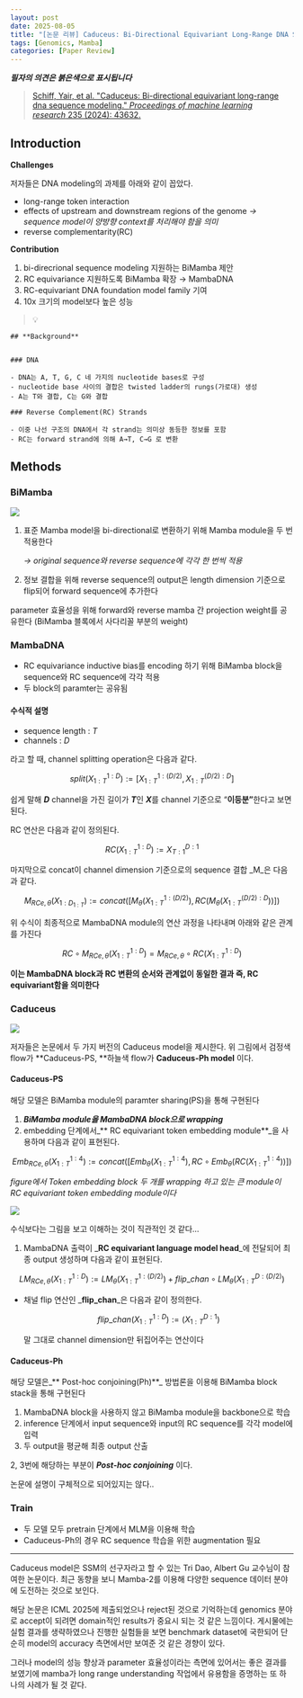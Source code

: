 ```yaml
---
layout: post
date: 2025-08-05
title: "[논문 리뷰] Caduceus: Bi-Directional Equivariant Long-Range DNA Sequence Modeling"
tags: [Genomics, Mamba]
categories: [Paper Review]
---
```


<span class="notion-red">_**필자의 의견은 붉은색으로 표시됩니다**_</span>


> [Schiff, Yair, et al. "Caduceus: Bi-directional equivariant long-range dna sequence modeling." ](https://pmc.ncbi.nlm.nih.gov/articles/PMC12189541/)[_Proceedings of machine learning research_](https://pmc.ncbi.nlm.nih.gov/articles/PMC12189541/)[ 235 (2024): 43632.](https://pmc.ncbi.nlm.nih.gov/articles/PMC12189541/)



## Introduction


**Challenges**


저자들은 DNA modeling의 과제를 아래와 같이 꼽았다.

- long-range token interaction
- effects of upstream and downstream regions of the genome 
_→ sequence model이 양방향 context를 처리해야 함을 의미_
- reverse complementarity(RC)

**Contribution**

1. bi-direcrional sequence modeling 지원하는 BiMamba 제안
1. RC equivariance 지원하도록 BiMamba 확장 → MambaDNA
1. RC-equivariant DNA foundation model family 기여
1. 10x 크기의 model보다 높은 성능

> 💡 


	## **Background**


	### DNA

	- DNA는 A, T, G, C 네 가지의 nucleotide bases로 구성
	- nucleotide base 사이의 결합은 twisted ladder의 rungs(가로대) 생성
	- A는 T와 결합, C는 G와 결합

	### Reverse Complement(RC) Strands

	- 이중 나선 구조의 DNA에서 각 strand는 의미상 동등한 정보를 포함
	- RC는 forward strand에 의해 A→T, C→G 로 변환


## Methods



### BiMamba


![](https://prod-files-secure.s3.us-west-2.amazonaws.com/542b861c-36a8-4051-84e5-8804b6728dba/2c247d59-7815-4980-99f0-8f0d21f445a7/image.png?X-Amz-Algorithm=AWS4-HMAC-SHA256&X-Amz-Content-Sha256=UNSIGNED-PAYLOAD&X-Amz-Credential=ASIAZI2LB4664KWBAKQN%2F20250831%2Fus-west-2%2Fs3%2Faws4_request&X-Amz-Date=20250831T160104Z&X-Amz-Expires=3600&X-Amz-Security-Token=IQoJb3JpZ2luX2VjEJj%2F%2F%2F%2F%2F%2F%2F%2F%2F%2FwEaCXVzLXdlc3QtMiJHMEUCIQCMHiAzWBUrRaGIdXTGNXnj4NLTFLioyZFg9r8zjEp5WAIgGipMNTe%2Bh%2FIduqCQ9qb3zpOnaw8xrj9jzf9G0fj2DXwqiAQI8f%2F%2F%2F%2F%2F%2F%2F%2F%2F%2FARAAGgw2Mzc0MjMxODM4MDUiDBwmt6fVzqvozThqHircA8jKjFkjZzlv%2BDxghj2c%2BHRCqN9E1Iqns%2FUxrgHdlADKmikCR9SCaZTG3PYYlU14BxbuAJC6gvuq41xaH6XY2P%2BH%2BOeB9K1K3N1lYiCyaaKNhT%2B0LkH%2BC3i2Xm0bYXhT7m0%2BHDsIPhPr67XrAGXKOBQ9IPIYiTobN35HzkSIoSvDxv8vBIDk9YYixwNugXhITDznFZk%2F1B9yyq4YWHrtpyPu%2Bf4K5TuKyCxkbJJbVKkFoM5Jj%2FjQQx76q2bebgLMkQnP9UpN44DtnrFqGxoC2IGi0oioHK6Vs0Wfyx0xVWQxDGseOedFxwCz30iRgWFEbtHALmi7hXlpp9x3ZvJOvio51o8tOgX%2B2gTLi64ryPSWATVKCOKInpM%2BowapWfnR9bNhhX6YUB6lfFaG2LAiCTeHI8J7CMWT5f0RBquQDDersG2bks%2BeNyz0tNJ3wSr5HnjlrH7AzyFyFYOwhOm0DLtSOfw9Kn%2Bi8xdaT7bMX%2BHGwjUh3btSjULz%2BPR8I8rXOPLx%2B2Ca6dr4A%2Fv9ix4f6jf1SwJDOXE4eJs4UATV6lMyTkfYh6QVSj24nwHNC2QD4f4hI%2FYPyPNNiu6RVPJ9l3640gO4wDZWoYFBWTjdeA99biw4xvwBjSEdQxwAMIXV0cUGOqUBQ9npBLEludxvPmTFFXqW44nY00KzNICVMOWpIvPQffVSfTPiMwfBpralPsYqugF5TOoUh2ZJUD8gw00rTgWlmafzC7dnGAj14%2BBWVu%2BlxfR%2BprU8u6YShabkZBqKS2SAogo0HlQNdlpM%2B%2FJD3ardYpTvhWb%2BIQyCZlk5Ri9UIdRP1yZ7LlH4YotdLNFlcGYoFsdf3GMsqbnQHv9P4NkLd4AlNbZC&X-Amz-Signature=42cb1e6792731bddae0c85e3773e28b64d8e9abcfbf65f648e8bc0359abfcf65&X-Amz-SignedHeaders=host&x-amz-checksum-mode=ENABLED&x-id=GetObject)

1. 표준 Mamba model을 bi-directional로 변환하기 위해 Mamba module을 두 번 적용한다

	_→ original sequence와 reverse sequence에 각각 한 번씩 적용_

1. 정보 결합을 위해 reverse sequence의 output은 length dimension 기준으로 flip되어 forward sequence에 추가한다

parameter 효율성을 위해 forward와 reverse mamba 간 projection weight를 공유한다 (BiMamba 블록에서 사다리꼴 부분의 weight)



### MambaDNA

- RC equivariance inductive bias를 encoding 하기 위해 BiMamba block을 sequence와 RC sequence에 각각 적용
- 두 block의 paramter는 공유됨


#### 수식적 설명

- sequence length : _T_
- channels : _D_

라고 할 때,  channel splitting operation은 다음과 같다.


$$
split(X^{1:D}_{1:T}):=[X^{1:(D/2)}_{1:T},X^{(D/2):D}_{1:T}]
$$


<span class="notion-red">쉽게 말해 </span><span class="notion-red">_**D**_</span><span class="notion-red"> channel을 가진 길이가 </span><span class="notion-red">_**T**_</span><span class="notion-red">인 </span><span class="notion-red">_**X**_</span><span class="notion-red">를 channel 기준으로 “</span><span class="notion-red">**이등분”**</span><span class="notion-red">한다고 보면 된다.</span>


RC 연산은 다음과 같이 정의된다.


$$
RC(X^{1:D}_{1:T}):=X^{D:1}_{T:1}
$$


마지막으로 concat이 channel dimension 기준으로의 sequence 결합 _M_은 다음과 같다.


$$
M_{RCe,\theta}(X_{1:D_{1:T}}):=concat([M_{\theta}(X^{1:(D/2)}_{1:T}),RC(M_{\theta}(X^{(D/2):D}_{1:T}))])
$$


위 수식이 최종적으로 MambaDNA module의 연산 과정을 나타내며 아래와 같은 관계를 가진다


$$
RC\circ M_{RCe,\theta}(X^{1:D}_{1:T}) = M_{RCe,\theta} \circ RC(X^{1:D}_{1:T})
$$


**이는 MambaDNA block과 RC 변환의 순서와 관계없이 동일한 결과 즉, RC equivariant함을 의미한다**



### Caduceus


![](https://prod-files-secure.s3.us-west-2.amazonaws.com/542b861c-36a8-4051-84e5-8804b6728dba/f94a60d7-8145-473b-aef9-7c68d3ec604a/image.png?X-Amz-Algorithm=AWS4-HMAC-SHA256&X-Amz-Content-Sha256=UNSIGNED-PAYLOAD&X-Amz-Credential=ASIAZI2LB4664KWBAKQN%2F20250831%2Fus-west-2%2Fs3%2Faws4_request&X-Amz-Date=20250831T160104Z&X-Amz-Expires=3600&X-Amz-Security-Token=IQoJb3JpZ2luX2VjEJj%2F%2F%2F%2F%2F%2F%2F%2F%2F%2FwEaCXVzLXdlc3QtMiJHMEUCIQCMHiAzWBUrRaGIdXTGNXnj4NLTFLioyZFg9r8zjEp5WAIgGipMNTe%2Bh%2FIduqCQ9qb3zpOnaw8xrj9jzf9G0fj2DXwqiAQI8f%2F%2F%2F%2F%2F%2F%2F%2F%2F%2FARAAGgw2Mzc0MjMxODM4MDUiDBwmt6fVzqvozThqHircA8jKjFkjZzlv%2BDxghj2c%2BHRCqN9E1Iqns%2FUxrgHdlADKmikCR9SCaZTG3PYYlU14BxbuAJC6gvuq41xaH6XY2P%2BH%2BOeB9K1K3N1lYiCyaaKNhT%2B0LkH%2BC3i2Xm0bYXhT7m0%2BHDsIPhPr67XrAGXKOBQ9IPIYiTobN35HzkSIoSvDxv8vBIDk9YYixwNugXhITDznFZk%2F1B9yyq4YWHrtpyPu%2Bf4K5TuKyCxkbJJbVKkFoM5Jj%2FjQQx76q2bebgLMkQnP9UpN44DtnrFqGxoC2IGi0oioHK6Vs0Wfyx0xVWQxDGseOedFxwCz30iRgWFEbtHALmi7hXlpp9x3ZvJOvio51o8tOgX%2B2gTLi64ryPSWATVKCOKInpM%2BowapWfnR9bNhhX6YUB6lfFaG2LAiCTeHI8J7CMWT5f0RBquQDDersG2bks%2BeNyz0tNJ3wSr5HnjlrH7AzyFyFYOwhOm0DLtSOfw9Kn%2Bi8xdaT7bMX%2BHGwjUh3btSjULz%2BPR8I8rXOPLx%2B2Ca6dr4A%2Fv9ix4f6jf1SwJDOXE4eJs4UATV6lMyTkfYh6QVSj24nwHNC2QD4f4hI%2FYPyPNNiu6RVPJ9l3640gO4wDZWoYFBWTjdeA99biw4xvwBjSEdQxwAMIXV0cUGOqUBQ9npBLEludxvPmTFFXqW44nY00KzNICVMOWpIvPQffVSfTPiMwfBpralPsYqugF5TOoUh2ZJUD8gw00rTgWlmafzC7dnGAj14%2BBWVu%2BlxfR%2BprU8u6YShabkZBqKS2SAogo0HlQNdlpM%2B%2FJD3ardYpTvhWb%2BIQyCZlk5Ri9UIdRP1yZ7LlH4YotdLNFlcGYoFsdf3GMsqbnQHv9P4NkLd4AlNbZC&X-Amz-Signature=c836becbf562bc0c77fe46b9514741f342f1d68e50f7ea950c8cb5063064fd45&X-Amz-SignedHeaders=host&x-amz-checksum-mode=ENABLED&x-id=GetObject)


저자들은 논문에서 두 가지 버전의 Caduceus model을 제시한다. 위 그림에서 검정색 flow가 **Caduceus-PS, **하늘색 flow가 **Caduceus-Ph model** 이다.



#### Caduceus-PS


해당 모델은 BiMamba module의 paramter sharing(PS)을 통해 구현된다

1. _**BiMamba module을 MambaDNA block으로 wrapping**_
1. embedding 단계에서_** RC equivariant token embedding module**_을 사용하며 다음과 같이 표현된다.

$$
Emb_{RCe,\theta}(X^{1:4}_{1:T}):=concat([Emb_{\theta}(X^{1:4}_{1:T}),RC \circ Emb_{\theta}(RC(X^{1:4}_{1:T}))])
$$


_figure에서 Token embedding block 두 개를 wrapping 하고 있는 큰 module이 RC equivariant token embedding module이다_


![](https://prod-files-secure.s3.us-west-2.amazonaws.com/542b861c-36a8-4051-84e5-8804b6728dba/b175e4da-71eb-4e91-8c23-a06dabe673c9/image.png?X-Amz-Algorithm=AWS4-HMAC-SHA256&X-Amz-Content-Sha256=UNSIGNED-PAYLOAD&X-Amz-Credential=ASIAZI2LB4664KWBAKQN%2F20250831%2Fus-west-2%2Fs3%2Faws4_request&X-Amz-Date=20250831T160104Z&X-Amz-Expires=3600&X-Amz-Security-Token=IQoJb3JpZ2luX2VjEJj%2F%2F%2F%2F%2F%2F%2F%2F%2F%2FwEaCXVzLXdlc3QtMiJHMEUCIQCMHiAzWBUrRaGIdXTGNXnj4NLTFLioyZFg9r8zjEp5WAIgGipMNTe%2Bh%2FIduqCQ9qb3zpOnaw8xrj9jzf9G0fj2DXwqiAQI8f%2F%2F%2F%2F%2F%2F%2F%2F%2F%2FARAAGgw2Mzc0MjMxODM4MDUiDBwmt6fVzqvozThqHircA8jKjFkjZzlv%2BDxghj2c%2BHRCqN9E1Iqns%2FUxrgHdlADKmikCR9SCaZTG3PYYlU14BxbuAJC6gvuq41xaH6XY2P%2BH%2BOeB9K1K3N1lYiCyaaKNhT%2B0LkH%2BC3i2Xm0bYXhT7m0%2BHDsIPhPr67XrAGXKOBQ9IPIYiTobN35HzkSIoSvDxv8vBIDk9YYixwNugXhITDznFZk%2F1B9yyq4YWHrtpyPu%2Bf4K5TuKyCxkbJJbVKkFoM5Jj%2FjQQx76q2bebgLMkQnP9UpN44DtnrFqGxoC2IGi0oioHK6Vs0Wfyx0xVWQxDGseOedFxwCz30iRgWFEbtHALmi7hXlpp9x3ZvJOvio51o8tOgX%2B2gTLi64ryPSWATVKCOKInpM%2BowapWfnR9bNhhX6YUB6lfFaG2LAiCTeHI8J7CMWT5f0RBquQDDersG2bks%2BeNyz0tNJ3wSr5HnjlrH7AzyFyFYOwhOm0DLtSOfw9Kn%2Bi8xdaT7bMX%2BHGwjUh3btSjULz%2BPR8I8rXOPLx%2B2Ca6dr4A%2Fv9ix4f6jf1SwJDOXE4eJs4UATV6lMyTkfYh6QVSj24nwHNC2QD4f4hI%2FYPyPNNiu6RVPJ9l3640gO4wDZWoYFBWTjdeA99biw4xvwBjSEdQxwAMIXV0cUGOqUBQ9npBLEludxvPmTFFXqW44nY00KzNICVMOWpIvPQffVSfTPiMwfBpralPsYqugF5TOoUh2ZJUD8gw00rTgWlmafzC7dnGAj14%2BBWVu%2BlxfR%2BprU8u6YShabkZBqKS2SAogo0HlQNdlpM%2B%2FJD3ardYpTvhWb%2BIQyCZlk5Ri9UIdRP1yZ7LlH4YotdLNFlcGYoFsdf3GMsqbnQHv9P4NkLd4AlNbZC&X-Amz-Signature=408febddf2c5cfa88a8f72b2cd3cac03f73da03af49a1b708ba54bce1ec11519&X-Amz-SignedHeaders=host&x-amz-checksum-mode=ENABLED&x-id=GetObject)


<span class="notion-red">수식보다는 그림을 보고 이해하는 것이 직관적인 것 같다…</span>

1. MambaDNA 출력이 _**RC equivariant language model head**_에 전달되어 최종 output 생성하며 다음과 같이 표현된다.

$$
LM_{RCe,\theta}(X^{1:D}_{1:T}):= LM_{\theta}(X^{1:(D/2)}_{1:T})+flip\_chan\circ LM_{\theta}(X^{D:(D/2)}_{1:T})
$$

- 채널 flip 연산인 _**flip\_chan**_은 다음과 같이 정의한다.

	$$
	flip\_chan(X^{1:D}_{1:T}):=(X^{D:1}_{1:T})
	$$


	말 그대로 channel dimension만 뒤집어주는 연산이다



#### Caduceus-Ph


해당 모델은_** Post-hoc conjoining(Ph)**_ 방법론을 이용해 BiMamba block stack을 통해 구현된다

1. MambaDNA block을 사용하지 않고 BiMamba module을 backbone으로 학습
1. inference 단계에서 input sequence와 input의 RC sequence를 각각 model에 입력
1. 두 output을 평균해 최종 output 산출

2, 3번에 해당하는 부분이 _**Post-hoc conjoining**_ 이다.


<span class="notion-red">논문에 설명이 구체적으로 되어있지는 않다..</span>



### Train

- 두 모델 모두 pretrain 단계에서 MLM을 이용해 학습
- Caduceus-Ph의 경우 RC sequence 학습을 위한 augmentation 필요

---


<span class="notion-red">Caduceus model은 SSM의 선구자라고 할 수 있는 Tri Dao, Albert Gu 교수님이 참여한 논문이다. 최근 동향을 보니 Mamba-2를 이용해 다양한 sequence 데이터 분야에 도전하는 것으로 보인다.</span>


<span class="notion-red">해당 논문은 ICML 2025에 제출되었으나 reject된 것으로 기억하는데 genomics 분야로 accept이 되려면 domain적인 results가 중요시 되는 것 같은 느낌이다. 게시물에는 실험 결과를 생략하였으나 진행한 실험들을 보면 benchmark dataset에 국한되어 단순히 model의 accuracy 측면에서만 보여준 것 같은 경향이 있다.</span>


<span class="notion-red">그러나 model의 성능 향상과 parameter 효율성이라는 측면에 있어서는 좋은 결과를 보였기에 mamba가 long range understanding 작업에서 유용함을 증명하는 또 하나의 사례가 될 것 같다.</span>


